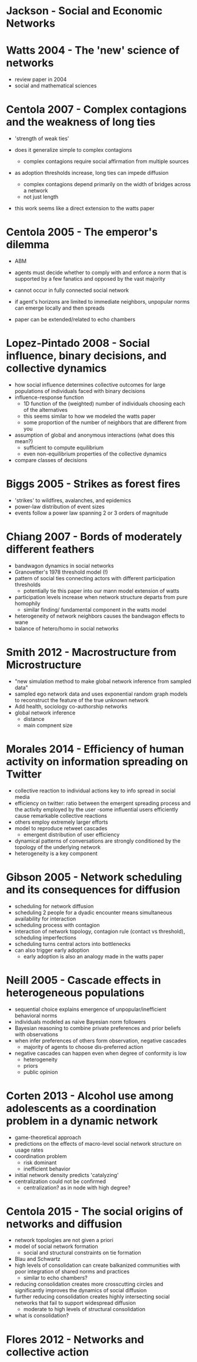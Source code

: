 # Jackson - Social and Economic Networks

# Watts 2004 - The 'new' science of networks

- review paper in 2004
- social and mathematical sciences

# Centola 2007 -  Complex contagions and the weakness of long ties

- 'strength of weak ties'
- does it generalize simple to complex contagions
  - complex contagions require social affirmation from multiple sources
- as adoption thresholds increase, long ties can impede diffusion
  - complex contagions depend primarily on the width of bridges across a network
  - not just length

- this work seems like a direct extension to the watts paper

# Centola 2005 - The emperor's dilemma

- ABM
- agents must decide whether to comply with and enforce a norm that is supported by a few fanatics and opposed by the vast majority
- cannot occur in fully connected social network
- if agent's horizons are limited to immediate neighbors, unpopular norms can emerge locally and then spreads

- paper can be extended/related to echo chambers

# Lopez-Pintado 2008 - Social influence, binary decisions, and collective dynamics

- how social influence determines collective outcomes for large populations of individuals faced with binary decisions
- influence-response function
  - 1D function of the (weighted) number of individuals choosing each of the alternatives
  - this seems similar to how we modeled the watts paper
  - some proportion of the number of neighbors that are different from you
- assumption of global and anonymous interactions  (what does this mean?)
  - sufficient to compute equilibrium
  - even non-equilibrium properties of the collective dynamics
- compare classes of decisions

# Biggs 2005 - Strikes as forest fires

- 'strikes' to wildfires, avalanches, and epidemics
- power-law distribution of event sizes
- events follow a power law spanning 2 or 3 orders of magnitude

# Chiang 2007 - Bords of moderately different feathers

- bandwagon dynamics in social networks
- Granovetter's 1978 threshold model (!)
- pattern of social ties connecting actors with different participation thresholds
  - potentially tie this paper into our mann model extension of watts
- participation levels increase when network structure departs from pure homophily
	- similar finding/ fundamental component in the watts model
- heterogeneity of network neighbors causes the bandwagon effects to wane
- balance of hetero/homo in social networks

# Smith 2012 - Macrostructure from Microstructure

- "new simulation method to make global network inference from sampled data"
- sampled ego network data and uses exponential random graph models to reconstruct the feature of the true unknown network
- Add health, sociology co-authorship networks
- global network inference
  - distance
  - main compnent size

# Morales 2014 - Efficiency of human activity on information spreading on Twitter

- collective reaction to individual actions key to info spread in social media
- efficiency on twitter: ratio between the emergent spreading process and the activity employed by the user
-some influential users efficiently cause remarkable collective reactions
- others employ extremely larger efforts
- model to reproduce retweet cascades
  - emergent distribution of user efficiency
- dynamical patterns of conversations are strongly conditioned by the topology of the underlying network
- heterogeneity is a key component

# Gibson 2005 - Network scheduling and its consequences for diffusion

- scheduling for network diffusion
- scheduling 2 people for a dyadic encounter means simultaneous availability for interaction
- scheduling process with contagion
- interaction of network topology, contagion rule (contact vs threshold), scheduling imperfections
- scheduling turns central actors into bottlenecks
- can also trigger early adoption
  - early adoption is also an analogy made in the watts paper

# Neill 2005 - Cascade effects in heterogeneous populations

- sequential choice explains emergence of unpopular/inefficient behavioral norms
- individuals modeled as naive Bayesian norm followers
- Bayesian reasoning to combine private preferences and prior beliefs with observations
- when infer preferences of others form observation, negative cascades
  - majority of agents to choose dis-preferred action
- negative cascades can happen even when degree of conformity is low
  - heterogeneity
  - priors
  - public opinion

# Corten 2013 - Alcohol use among adolescents as a coordination problem in a dynamic network

- game-theoretical approach
- predictions on the effects of macro-level social network structure on usage rates
- coordination problem
  - risk dominant
  - inefficient behavior
- initial network density predicts 'catalyzing'
- centralization could not be confirmed
  - centralization? as in node with high degree?

# Centola 2015 - The social origins of networks and diffusion

- network topologies are not given a priori
- model of social network formation
  - social and structural constraints on tie formation
- Blau and Schwartz
- high levels of consolidation can create balkanized communities with poor integration of shared norms and practices
  - similar to echo chambers?
- reducing consolidation creates more crosscutting circles and significantly improves the dynamics of social diffusion
- further reducing consolidation creates highly intersecting social networks that fail to support widespread diffusion
  - moderate to high levels of structural consolidation
- what is consolidation?

# Flores 2012 - Networks and collective action
